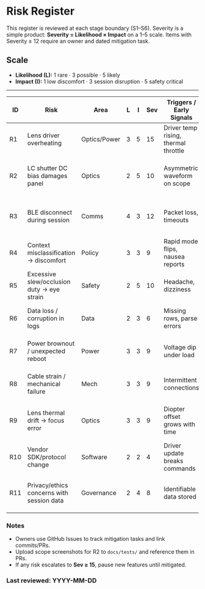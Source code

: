 # Risk Register

This register is reviewed at each stage boundary (S1–S6). Severity is a simple
product: **Severity = Likelihood × Impact** on a 1–5 scale. Items with
Severity ≥ 12 require an owner and dated mitigation task.

## Scale
- **Likelihood (L):** 1 rare · 3 possible · 5 likely  
- **Impact (I):** 1 low discomfort · 3 session disruption · 5 safety critical

---

| ID  | Risk                                           | Area          | L | I | Sev | Triggers / Early Signals                              | Mitigation / Controls                                                                 | Owner | Status |
|-----|------------------------------------------------|---------------|---|---|-----|--------------------------------------------------------|---------------------------------------------------------------------------------------|-------|--------|
| R1  | Lens driver overheating                        | Optics/Power  | 3 | 5 | 15  | Driver temp rising, thermal throttle                   | Heatsinking, temp monitor, auto-shutdown, longer ramps                                | AR    | Open   |
| R2  | LC shutter DC bias damages panel               | Optics        | 2 | 5 | 10  | Asymmetric waveform on scope                           | True AC via H-bridge (200–500 Hz), verify with scope, code review                     | AR    | Open   |
| R3  | BLE disconnect during session                  | Comms         | 4 | 3 | 12  | Packet loss, timeouts                                  | Retry policy, watchdog to **neutral focus + transparent shutters**                    | AR    | Open   |
| R4  | Context misclassification → discomfort         | Policy        | 3 | 3 | 9   | Rapid mode flips, nausea reports                       | Hysteresis + dead-bands, lower update rate, operator abort                            | AR    | Open   |
| R5  | Excessive slew/occlusion duty → eye strain     | Safety        | 2 | 5 | 10  | Headache, dizziness                                    | Hard limits: slew-rate cap, duty caps, session timers                                 | AR    | Open   |
| R6  | Data loss / corruption in logs                 | Data          | 2 | 3 | 6   | Missing rows, parse errors                             | Atomic writes, CSV schema test, periodic flush, checksums                             | AR    | Open   |
| R7  | Power brownout / unexpected reboot             | Power         | 3 | 3 | 9   | Voltage dip under load                                 | Power budget, brownout detect, graceful resume, battery margin                        | AR    | Open   |
| R8  | Cable strain / mechanical failure              | Mech          | 3 | 3 | 9   | Intermittent connections                               | Strain relief, harness routing, connector latch, bench tug test                       | AR    | Open   |
| R9  | Lens thermal drift → focus error               | Optics        | 3 | 3 | 9   | Diopter offset grows with time                         | Temperature compensation if available, periodic re-zero, longer ramps                 | AR    | Open   |
| R10 | Vendor SDK/protocol change                     | Software      | 2 | 2 | 4   | Driver update breaks commands                          | Adapter layer, pin versions in `requirements.txt`, mock for CI                         | AR    | Open   |
| R11 | Privacy/ethics concerns with session data      | Governance    | 2 | 4 | 8   | Identifiable data stored                               | No personal data in device logs, anonymize IDs, consent notes in `ETHICS_AND_SAFETY`  | AR    | Open   |

### Notes
- Owners use GitHub Issues to track mitigation tasks and link commits/PRs.
- Upload scope screenshots for R2 to `docs/tests/` and reference them in PRs.
- If any risk escalates to **Sev ≥ 15**, pause new features until mitigated.

### Last reviewed: YYYY-MM-DD


